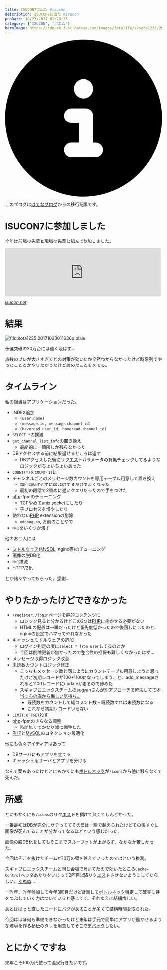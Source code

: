 ```yaml
---
title: ISUCON7に出た #isucon
description: ISUCON7に出た #isucon
pubDate: 10/23/2017 01:20:33
category: ['ISUCON', 'ポエム']
heroImage: https://cdn-ak.f.st-hatena.com/images/fotolife/s/sota1235/20171023/20171023011636.png
---
```


<div class="flex gap-3 items-center bg-gray-200 rounded-md px-5 py-2 mb-[40px]"> 
    <div> 
        <svg xmlns="http://www.w3.org/2000/svg" viewBox="0 0 512 512" class="inline w-6 h-6 fill-black_hover"> 
            <!--!Font Awesome Free 6.6.0 by @fontawesome - https://fontawesome.com License - https://fontawesome.com/license/free Copyright 2024 Fonticons, Inc.--> 
            <path d="M256 512A256 256 0 1 0 256 0a256 256 0 1 0 0 512zM216 336l24 0 0-64-24 0c-13.3 0-24-10.7-24-24s10.7-24 24-24l48 0c13.3 0 24 10.7 24 24l0 88 8 0c13.3 0 24 10.7 24 24s-10.7 24-24 24l-80 0c-13.3 0-24-10.7-24-24s10.7-24 24-24zm40-208a32 32 0 1 1 0 64 32 32 0 1 1 0-64z"></path> 
        </svg> 
    </div> 
    <div> 
        <p>
            このブログは<a 
                href="https://sota1235.hatenablog.com/entry/2017/10/23/012033"
                target="_blank"
                rel="noopener noreferrer"
            >はてなブログ</a>からの移行記事です。
        </p> 
    </div> 
</div>
        <h1>ISUCON7に参加しました</h1>

<p>今年は前職の先輩と現職の先輩と組んで参加しました。</p>

<p><iframe src="https://hatenablog-parts.com/embed?url=http%3A%2F%2Fisucon.net%2Farchives%2F50949022.html" title="ISUCON7 まとめ : ISUCON公式Blog" class="embed-card embed-webcard" scrolling="no" frameborder="0" style="display: block; width: 100%; height: 155px; max-width: 500px; margin: 10px 0px;"></iframe><cite class="hatena-citation"><a href="http://isucon.net/archives/50949022.html">isucon.net</a></cite></p>

<h1>結果</h1>

<p><span itemscope itemtype="http://schema.org/Photograph"><img src="https://cdn-ak.f.st-hatena.com/images/fotolife/s/sota1235/20171023/20171023011636.png" alt="f:id:sota1235:20171023011636p:plain" title="f:id:sota1235:20171023011636p:plain" class="hatena-fotolife" itemprop="image"></span></p>

<p>予選突破の20万台には遠く及ばず…</p>

<p>点数のブレが大きすぎてどの対策が効いたか全然わからなかったけど時系列でやっ<a class="keyword" href="http://d.hatena.ne.jp/keyword/%A4%BF%A4%B3">たこ</a>ととかやりたかったけど諦め<a class="keyword" href="http://d.hatena.ne.jp/keyword/%A4%BF%A4%B3">たこ</a>とをメモる。</p>

<h1>タイムライン</h1>

<p>私の担当はアプリケーションだった。</p>

<ul>
<li>INDEX追加

<ul>
<li><code>(user.name)</code></li>
<li><code>(message.id, message.channel_id)</code></li>
<li><code>(haveread.user_id, haveread.channel_id)</code></li>
</ul>
</li>
<li><code>SELECT *</code>の撲滅</li>
<li><code>get_channel_list_info</code>の置き換え

<ul>
<li>最終的に一箇所しか残らなかった</li>
</ul>
</li>
<li>DBアクセスする前に結果返せるところは返す

<ul>
<li>DBアクセスした後にリク<a class="keyword" href="http://d.hatena.ne.jp/keyword/%A5%A8%A5%B9">エス</a>トパラメータの有無チェックしてるようなロジックがちょいちょいあった</li>
</ul>
</li>
<li><code>COUNT(*)</code>を<code>COUNT(1)</code>に</li>
<li>チャンネルごとのメッセージ数カウントを専用テーブル用意して置き換え

<ul>
<li>毎回<code>COUNT</code>せずに<code>SELECT</code>するだけでよくなった</li>
<li>最初の段階で2番めに遅いクエリだったので手をつけた</li>
</ul>
</li>
<li><a class="keyword" href="http://d.hatena.ne.jp/keyword/php">php</a>-fpmのチューニング

<ul>
<li><a class="keyword" href="http://d.hatena.ne.jp/keyword/TCP">TCP</a>やめて<a class="keyword" href="http://d.hatena.ne.jp/keyword/unix">unix</a> socketにしたり</li>
<li>子プロセスを増やしたり</li>
</ul>
</li>
<li>使わない<a class="keyword" href="http://d.hatena.ne.jp/keyword/PHP">PHP</a> extensionの削除

<ul>
<li><code>xdebug.so</code>, お前のことやで</li>
</ul>
</li>
<li><code>N+1</code>をいくつか潰す</li>
</ul>


<p>他のお二人には</p>

<ul>
<li><a class="keyword" href="http://d.hatena.ne.jp/keyword/%A5%DF%A5%C9%A5%EB%A5%A6%A5%A7%A5%A2">ミドルウェア</a>(<a class="keyword" href="http://d.hatena.ne.jp/keyword/MySQL">MySQL</a>, nginx等)のチューニング</li>
<li>画像の脱DB化</li>
<li><code>N+1</code>撲滅</li>
<li>HTTP/2化</li>
</ul>


<p>とか諸々やってもらった。感謝…</p>

<h1>やりたかったけどできなかった</h1>

<ul>
<li><code>/register</code>, <code>/login</code>ページを静的コンテンツに

<ul>
<li>ロジック見ると分かるけどこの2つは<a class="keyword" href="http://d.hatena.ne.jp/keyword/PHP">PHP</a>に捌かせる必要がない</li>
<li>HTMLの配置は一瞬だったけど優先度低かったので後回しにしたのと、nginxの設定でハマってやれなかった</li>
</ul>
</li>
<li>キャッシュ<a class="keyword" href="http://d.hatena.ne.jp/keyword/%A5%DF%A5%C9%A5%EB%A5%A6%A5%A7%A5%A2">ミドルウェア</a>の追加

<ul>
<li>ログイン判定の度に<code>select * from user</code>してるのとか</li>
<li>今回は削除更新が無かったので整合性の担保も難しくなかったはず…</li>
</ul>
</li>
<li>メッセージ取得ロジック改善</li>
<li>未読数カウントロジック修正

<ul>
<li>こっちもメッセージ数と同じようにカウントテーブル用意しようと思ったけど初期レコードが100*1100になってしまうこと、add_messageされると1100レコードにupdateが走るので諦めた</li>
<li><a href="http://memo.sugyan.com/entry/2017/10/22/232703">スギャブロエックスチームのsugyanさんが別アプローチで解決してて本当に心の底から悔しい気持ち…</a>

<ul>
<li>既読数をカウントして総コメント数 - 既読数すれば未読数になる</li>
<li>これなら初期レコードいらない</li>
</ul>
</li>
</ul>
</li>
<li><code>LIMIT</code>, <code>OFFSET</code>殺す</li>
<li><a class="keyword" href="http://d.hatena.ne.jp/keyword/php">php</a>-fpmのさらなる調整

<ul>
<li>時間無くてかなり雑に調整した</li>
</ul>
</li>
<li><a class="keyword" href="http://d.hatena.ne.jp/keyword/PHP">PHP</a>と<a class="keyword" href="http://d.hatena.ne.jp/keyword/MySQL">MySQL</a>のコネクション最適化</li>
</ul>


<p>他にも色々アイディアはあって</p>

<ul>
<li>DBサーバにもアプリを立てる</li>
<li>キャッシュ用サーバとアプリを分ける</li>
</ul>


<p>なんて案もあったけどとにもかくにも<a class="keyword" href="http://d.hatena.ne.jp/keyword/%A5%DC%A5%C8%A5%EB%A5%CD%A5%C3%A5%AF">ボトルネック</a>が<code>/icons</code>から他に移らなくて死んだ。</p>

<h1>所感</h1>

<p>とにもかくにも<code>/icons</code>のリク<a class="keyword" href="http://d.hatena.ne.jp/keyword/%A5%A8%A5%B9">エス</a>トを捌けて無くてしんどかった。</p>

<p>一番最初はDBが完全にサチっててその壁は一瞬で越えられたけどその後すぐに画像が死んでることが分かってなるほどという感じだった。</p>

<p>画像の脱DB化をしてもそこまで<a class="keyword" href="http://d.hatena.ne.jp/keyword/%A5%B9%A5%EB%A1%BC%A5%D7%A5%C3%A5%C8">スループット</a>が上がらず、なかなか苦しかった。</p>

<p>今回はそこを抜けたチームが10万の壁を越えていったのではという推測。</p>

<p>スギャブロエックスチームと同じ会場で解いてたので効いたところ<code>Cache-Control</code>ヘッダあたりをいじって2回目以降リク<a class="keyword" href="http://d.hatena.ne.jp/keyword/%A5%A8%A5%B9">エス</a>トさせないようにしてたらしい。<a class="keyword" href="http://d.hatena.ne.jp/keyword/%A4%B0%A4%CC%A4%CC">ぐぬぬ</a>…</p>

<p>一昨年、昨年参加して今年3回目だけど計測して<a class="keyword" href="http://d.hatena.ne.jp/keyword/%A5%DC%A5%C8%A5%EB%A5%CD%A5%C3%A5%AF">ボトルネック</a>特定して確実に芽をつぶしていく力はついていると感じてて、それゆえに結構悔しい。</p>

<p>あとはぱっと直したコードにバグがあることが多くて結構時間を取られた。</p>

<p>今回はほぼ何も準備できなかったけど来年は手元で簡単にアプリが動かせるような環境を作る秘伝のタレを用意してそこで<a class="keyword" href="http://d.hatena.ne.jp/keyword/%A5%C7%A5%D0%A5%C3%A5%B0">デバッグ</a>したい。</p>

<h1>とにかくですね</h1>

<p>来年こそ100万円使って温泉行きたいです。</p>

